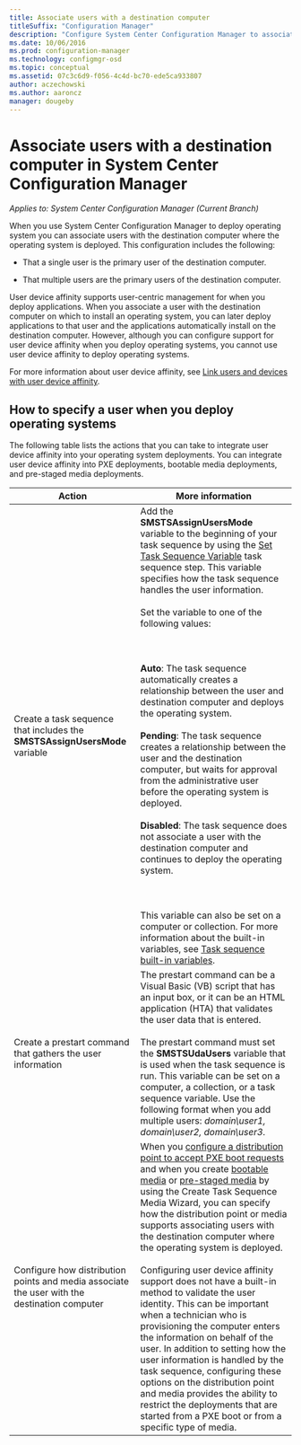 ```yaml
---
title: Associate users with a destination computer
titleSuffix: "Configuration Manager"
description: "Configure System Center Configuration Manager to associate users with destination computers when deploying operating systems."
ms.date: 10/06/2016
ms.prod: configuration-manager
ms.technology: configmgr-osd
ms.topic: conceptual
ms.assetid: 07c3c6d9-f056-4c4d-bc70-ede5ca933807
author: aczechowski
ms.author: aaroncz
manager: dougeby
---
```

# Associate users with a destination computer in System Center Configuration Manager

*Applies to: System Center Configuration Manager (Current Branch)*

When you use System Center Configuration Manager to deploy operating system you can associate users with the destination computer where the operating system is deployed. This configuration includes the following:  

-   That a single user is the primary user of the destination computer.  

-   That multiple users are the primary users of the destination computer.  

 User device affinity supports user-centric management for when you deploy applications. When you associate a user with the destination computer on which to install an operating system, you can later deploy applications to that user and the applications automatically install on the destination computer. However, although you can configure support for user device affinity when you deploy operating systems, you cannot use user device affinity to deploy operating systems.  

 For more information about user device affinity, see [Link users and devices with user device affinity](../../apps/deploy-use/link-users-and-devices-with-user-device-affinity.md).  

## How to specify a user when you deploy operating systems  
 The following table lists the actions that you can take to integrate user device affinity into your operating system deployments. You can integrate user device affinity into PXE deployments, bootable media deployments, and pre-staged media deployments.  

|Action|More information|  
|------------|----------------------|  
|Create a task sequence that includes the **SMSTSAssignUsersMode** variable|Add the **SMSTSAssignUsersMode** variable to the beginning of your task sequence by using the  [Set Task Sequence Variable](../../osd/understand/task-sequence-steps.md#BKMK_SetTaskSequenceVariable) task sequence step. This variable specifies how the task sequence handles the user information.<br /><br /> Set the variable to one of the following values:<br /><br /> <br /><br /> **Auto**: The task sequence automatically creates a relationship between the user and destination computer and deploys the operating system.<br /><br /> **Pending**: The task sequence creates a relationship between the user and the destination computer, but waits for approval from the administrative user before the operating system is deployed.<br /><br /> **Disabled**: The task sequence does not associate a user with the destination computer and continues to deploy the operating system.<br /><br /> <br /><br /> This variable can also be set on a computer or collection. For more information about the built-in variables, see [Task sequence built-in variables](../../osd/understand/task-sequence-built-in-variables.md).|  
|Create a prestart command that gathers the user information|The prestart command can be a Visual Basic (VB) script that has an input box, or it can be an HTML application (HTA) that validates the user data that is entered.<br /><br /> The prestart command must set the **SMSTSUdaUsers** variable that is used when the task sequence is run. This variable can be set on a computer, a collection, or a task sequence variable. Use the following format when you add multiple users: *domain\user1, domain\user2, domain\user3*.|  
|Configure how distribution points and media associate the user with the destination computer|When you [configure a distribution point to accept PXE boot requests](https://technet.microsoft.com/library/mt627944\(TechNet.10\).aspx#BKMK_PXEDistributionPoint) and when you create [bootable media](http://technet.microsoft.com/library/mt627921\(TechNet.10\).aspx) or [pre-staged media](https://technet.microsoft.com/library/mt627922\(TechNet.10\).aspx) by using the Create Task Sequence Media Wizard, you can specify how the distribution point or media supports associating users with the destination computer where the operating system is deployed.<br /><br /> Configuring user device affinity support does not have a built-in method to validate the user identity. This can be important when a technician who is provisioning the computer enters the information on behalf of the user. In addition to setting how the user information is handled by the task sequence, configuring these options on the distribution point and media provides the ability to restrict the deployments that are started from a PXE boot or from a specific type of media.|  
